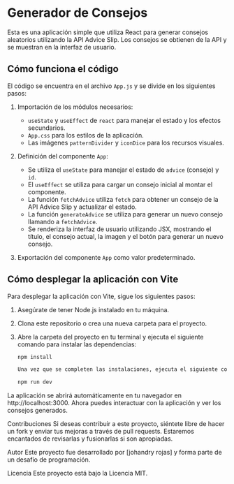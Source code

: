 # Generador de Consejos

Esta es una aplicación simple que utiliza React para generar consejos aleatorios utilizando la API Advice Slip. Los consejos se obtienen de la API y se muestran en la interfaz de usuario.

## Cómo funciona el código

El código se encuentra en el archivo `App.js` y se divide en los siguientes pasos:

1. Importación de los módulos necesarios:
   - `useState` y `useEffect` de `react` para manejar el estado y los efectos secundarios.
   - `App.css` para los estilos de la aplicación.
   - Las imágenes `patternDivider` y `iconDice` para los recursos visuales.

2. Definición del componente `App`:
   - Se utiliza el `useState` para manejar el estado de `advice` (consejo) y `id`.
   - El `useEffect` se utiliza para cargar un consejo inicial al montar el componente.
   - La función `fetchAdvice` utiliza `fetch` para obtener un consejo de la API Advice Slip y actualizar el estado.
   - La función `generateAdvice` se utiliza para generar un nuevo consejo llamando a `fetchAdvice`.
   - Se renderiza la interfaz de usuario utilizando JSX, mostrando el título, el consejo actual, la imagen y el botón para generar un nuevo consejo.

3. Exportación del componente `App` como valor predeterminado.

## Cómo desplegar la aplicación con Vite

Para desplegar la aplicación con Vite, sigue los siguientes pasos:

1. Asegúrate de tener Node.js instalado en tu máquina.

2. Clona este repositorio o crea una nueva carpeta para el proyecto.

3. Abre la carpeta del proyecto en tu terminal y ejecuta el siguiente comando para instalar las dependencias:

   ```bash
   npm install

   Una vez que se completen las instalaciones, ejecuta el siguiente comando para iniciar la aplicación:

   npm run dev


  La aplicación se abrirá automáticamente en tu navegador en http://localhost:3000. Ahora puedes interactuar con la aplicación y ver los consejos generados.

Contribuciones
Si deseas contribuir a este proyecto, siéntete libre de hacer un fork y enviar tus mejoras a través de pull requests. Estaremos encantados de revisarlas y fusionarlas si son apropiadas.

Autor
Este proyecto fue desarrollado por [johandry rojas] y forma parte de un desafío de programación.

Licencia
Este proyecto está bajo la Licencia MIT.